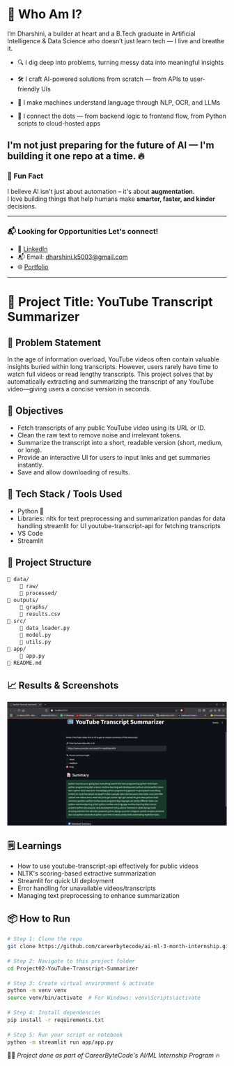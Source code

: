 # 🚀 Who Am I?
I’m Dharshini, a builder at heart and a B.Tech graduate in Artificial Intelligence & Data Science who doesn’t just learn tech — I live and breathe it.

- 🔍 I dig deep into problems, turning messy data into meaningful insights

- 🛠️ I craft AI-powered solutions from scratch — from APIs to user-friendly UIs

- 💬 I make machines understand language through NLP, OCR, and LLMs

- 🔗 I connect the dots — from backend logic to frontend flow, from Python scripts to cloud-hosted apps

## I'm not just preparing for the future of AI — I'm building it one repo at a time. 🔥

### 🧠 Fun Fact
I believe AI isn't just about automation – it's about **augmentation**.  
I love building things that help humans make **smarter, faster, and kinder** decisions.

---

### 📬 Looking for Opportunities Let's connect!

- 💼 [LinkedIn](https://www.linkedin.com/in/askdharshiniai/)  
- 📬 Email: dharshini.k5003@gmail.com  
- 🌐 [Portfolio](https://dharshini-portfolio.netlify.app/)

---

# 🚀 Project Title: YouTube Transcript Summarizer

## 📌 Problem Statement
In the age of information overload, YouTube videos often contain valuable insights buried within long transcripts. However, users rarely have time to watch full videos or read lengthy transcripts. This project solves that by automatically extracting and summarizing the transcript of any YouTube video—giving users a concise version in seconds.

## 🎯 Objectives
- Fetch transcripts of any public YouTube video using its URL or ID.
- Clean the raw text to remove noise and irrelevant tokens.
- Summarize the transcript into a short, readable version (short, medium, or long).
- Provide an interactive UI for users to input links and get summaries instantly.
- Save and allow downloading of results.

## 🧠 Tech Stack / Tools Used
- Python 🐍
- Libraries: 
      nltk for text preprocessing and summarization
      pandas for data handling
      streamlit for UI
      youtube-transcript-api for fetching transcripts
- VS Code
- Streamlit

## 📂 Project Structure
```
📁 data/
    📁 raw/
    📁 processed/
📁 outputs/
    📁 graphs/
    📄 results.csv
📁 src/
    📄 data_loader.py
    📄 model.py
    📄 utils.py
📁 app/
    📄 app.py
📄 README.md
```

## 📈 Results & Screenshots
![alt text](image.png)

## 🗒️ Learnings
- How to use youtube-transcript-api effectively for public videos
- NLTK's scoring-based extractive summarization
- Streamlit for quick UI deployment
- Error handling for unavailable videos/transcripts
- Managing text preprocessing to enhance summarization
## 📦 How to Run
```bash
# Step 1: Clone the repo
git clone https://github.com/careerbytecode/ai-ml-3-month-internship.git

# Step 2: Navigate to this project folder
cd Project02-YouTube-Transcript-Summarizer

# Step 3: Create virtual environment & activate
python -m venv venv
source venv/bin/activate  # For Windows: venv\Scripts\activate

# Step 4: Install dependencies
pip install -r requirements.txt

# Step 5: Run your script or notebook
python -m streamlit run app/app.py
```

🧑‍💻 _Project done as part of CareerByteCode's AI/ML Internship Program_ 🔥
